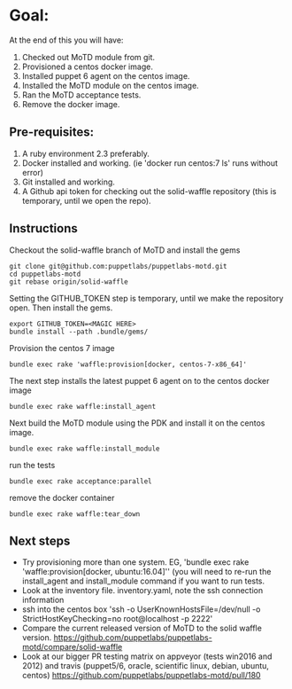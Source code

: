 # Goal: 

At the end of this you will have:

1. Checked out MoTD module from git. 
1. Provisioned a centos docker image. 
1. Installed puppet 6 agent on the centos image. 
1. Installed the MoTD module on the centos image. 
1. Ran the MoTD acceptance tests.
1. Remove the docker image.

## Pre-requisites: 

1. A ruby environment 2.3 preferably. 
1. Docker installed and working. (ie 'docker run centos:7 ls' runs without error)
1. Git installed and working.
1. A Github api token for checking out the solid-waffle repository (this is temporary, until we open the repo).

## Instructions

Checkout the solid-waffle branch of MoTD and install the gems

```
git clone git@github.com:puppetlabs/puppetlabs-motd.git
cd puppetlabs-motd
git rebase origin/solid-waffle
```

Setting the GITHUB_TOKEN step is temporary, until we make the repository open. Then install the gems.

```
export GITHUB_TOKEN=<MAGIC HERE>
bundle install --path .bundle/gems/
```

Provision the centos 7 image

```
bundle exec rake 'waffle:provision[docker, centos-7-x86_64]'
```

The next step installs the latest puppet 6 agent on to the centos docker image

```
bundle exec rake waffle:install_agent
```

Next build the MoTD module using the PDK and install it on the centos image.

```
bundle exec rake waffle:install_module
```

run the tests

```
bundle exec rake acceptance:parallel
```

remove the docker container

```
bundle exec rake waffle:tear_down
```

## Next steps

* Try provisioning more than one system. EG, 'bundle exec rake 'waffle:provision[docker, ubuntu:16.04]'' (you will need to re-run the install_agent and install_module command if you want to run tests. 
* Look at the inventory file. inventory.yaml, note the ssh connection information
* ssh into the centos box 'ssh -o UserKnownHostsFile=/dev/null -o StrictHostKeyChecking=no root@localhost -p 2222'
* Compare the current released version of MoTD to the solid waffle version. https://github.com/puppetlabs/puppetlabs-motd/compare/solid-waffle
* Look at our bigger PR testing matrix on appveyor (tests win2016 and 2012) and travis (puppet5/6, oracle, scientific linux, debian, ubuntu, centos) https://github.com/puppetlabs/puppetlabs-motd/pull/180 